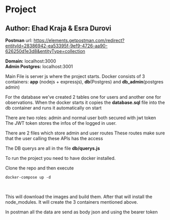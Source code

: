 # Project
## Author: Ehad Kraja & Esra Durovi
**Postman** url: https://elements.getpostman.com/redirect?entityId=28386942-ea53395f-9ef9-4726-aa90-626250d1e3d8&entityType=collection
<br>

**Domain:** localhost:3000<br>
**Admin Postgres:** localhost:3001


Main File is server js where the project starts. 
Docker consists of 3 containers: **app** (nodejs + expressjs), **db**(Postgres) and **db_admin**(postgres admin)

For the database we’ve created 2 tables one for users and another one for observations.
When the docker starts it copies the **database.sql** file into the db container and runs it automatically on start

There are two roles: admin and normal user both secured with jwt token
The JWT token stores the infos of the logged in user.

There are 2 files which store admin and user routes
These routes make sure that the user calling these APIs has the access

The DB querys are all in the file **db/querys.js**

To run the project you need to have docker installed.

Clone the repo and then execute<br>
```
docker-compose up -d
```
<br>

This will download the images and build them. After that will install the node_modules.
It will create the 3 containers mentioned above.

In postman all the data are send as body json and using the bearer token
